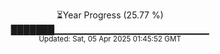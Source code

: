 <p align="center">
⏳Year Progress (25.77 %) <br>
███████▁▁▁▁▁▁▁▁▁▁▁▁▁▁▁▁▁▁▁▁▁▁▁ <br>
<sub>Updated: Sat, 05 Apr 2025 01:45:52 GMT</sub>
</p>

